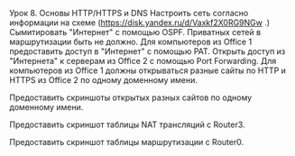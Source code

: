 Урок 8. Основы HTTP/HTTPS и DNS
Настроить сеть согласно информации на схеме (https://disk.yandex.ru/d/Vaxkf2X0RG9NGw .) Сымитировать "Интернет" с помощью OSPF. Приватных сетей в маршрутизации быть не должно. Для компьютеров из Office 1 предоставить доступ в "Интернет" с помощью PAT. Открыть доступ из "Интернета" к серверам из Office 2 c помощью Port Forwarding. Для компьютеров из Office 1 должны открываться разные сайты по HTTP и HTTPS из Office 2 по одному доменному имени.

Предоставить скриншоты открытых разных сайтов по одному доменному имени.

Предоставить скриншот таблицы NAT трансляций с Router3.

Предоставить скриншот таблицы маршрутизации с Router0.
